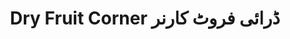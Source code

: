 ---
title: "Dry Fruit Corner ڈرائی فروٹ کارنر"
url: /karachi/dry-fruit-corner-ddry-y-frwtt-khrnr/
shop: shop
---